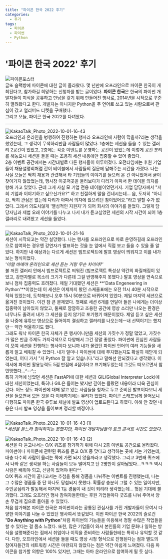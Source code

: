 ```yaml
---
title: "파이콘 한국 2022 후기"
categories:
  - 후기
tags:
  - 파이콘 
  - 파이썬
  - Python
---
```

     
# '파이콘 한국 2022' 후기 
    
![파이콘포스터](https://user-images.githubusercontent.com/104043279/193411316-fcbe9dd5-e54a-465c-b1f5-5840664494fe.jpg)        
글또 슬랙방에 파이콘에 대한 글이 올라왔다. 몇 년만에 오프라인으로 파이콘 한국이 개최된다고, 참가하길 희망하는 신청자를 받는 글이었다. **파이콘 한국**은 한국의 파이썬 개발자들이 지식을 공유하고 만남을 갖기 위해 만들어진 행사로, 2014년을 시작으로 꾸준히 열려왔다고 한다. 개발자는 아니지만 Python을 주 언어로 쓰고 있는 사람으로써 관심이 갔고 얼리버드 티켓을 구매했다.      
그리고 오늘, 파이콘 한국 2022를 다녀왔다.     
     
---
    
![KakaoTalk_Photo_2022-10-01-16-43](https://user-images.githubusercontent.com/104043279/193411400-2b46f537-c897-4c86-946e-a2baca8f674e.jpg)         
오프라인과 온라인을 병행하여 진행하는 행사라 오프라인에 사람이 많을까?라는 생각을 했었는데, 그 생각이 무색하리만큼 사람들이 많았다. 1층에는 세션을 들을 수 있는 갤러리 2공간이 있었고, 2층에는 각종 이벤트를 운영하는 공간이 있었는데 이렇게 공간 분리를 해놓으니 세션을 들을 때는 조용히 세션 내용에만 집중할 수 있어 좋았다.     
2층 이벤트 공간에서는 시간대별로 다른 행사들이 이루어졌다. 오전타임에는 후원 기업들이 채용설명회처럼 간이 테이블에서 사람들의 질문에 답해주는 시간을 가졌다. 나는 사실 오늘은 딱히 채용과 관련해서 타 기업들의 이야기를 들으러 온 건 아니었어서 굳이 찾아가지 않았었는데, 행사장 이곳저곳을 둘러보다가 다리가 아파서 한 테이블 의자를 향해 가고 있었다. 근데 그게 사실 모 기업 전용 테이블이었던거지. 기업 담당자께서 "저희 기업과 이야기하고 싶으신가요?" 하고 친절하게 말을 건네시는데... 음, 도저히 "아니요, 딱히 관심은 없는데 다리가 아파서 의자에 앉으려던 참이었어요."라고 말할 수가 없었다. 그래서 의도치않게 '열성적인 지원자'가 되어 회사의 이야기를 들었다. 그렇게 담당자님과 제법 오래 이야기를 나누고 나서 내가 듣고싶었던 세션의 시작 시간이 되어 1층 갤러리로 내려왔고 세션을 들었다.    
     
---
     
![KakaoTalk_Photo_2022-10-01-21-16](https://user-images.githubusercontent.com/104043279/193411420-a6a397c0-453e-48c0-b4db-e9ff88ad5d5e.jpg)      
세션이 시작되고는 약간 실망했다. 나는 행사를 오프라인으로 따로 운영하길래 오프라인으로 참여하는 경우엔 강연자가 발표하는 것을 눈 앞에서 직접 보고 들을 수 있을 줄 알았다. 하지만 내 예상과는 다르게 세션은 빔프로젝트에 발표 영상이 띄워지고 이를 내가 보는 형식이었다.    
*'이럴 바에야 온라인으로 세션 듣는 거랑 무슨 차이야?'*   
불 꺼진 갤러리 안에서 빔프로젝트로 띄워진 (빔프로젝트 특성상 약간의 화질깨짐이 있었고, 강연자별로 목소리 크기가 다른데 그걸 반영해주지 못했다.) 발표 영상을 연속으로 보니 점차 집중력도 흐려졌다. 제일 기대했던 세션은 **'Data Engeneering in Python'**이었는데 이 세션은 어제까지 봤던 스케줄표에는 오전 11시 40분 시작으로 적혀 있었는데, 도착해보니 오후 15시 50분으로 바뀌어져 있었다. 제일 마지막 세션으로 옮겨진 것이었다. 이건 참 큰 문제였다. 첫째로 세션 6개를 연달아 들은 나에게는 더이상 집중력이 남아있지 않았고, 둘째로 깜깜하고 조용한 공간에 영상 소리만 나오는 환경은 너무나도 졸려서 내가 그 세션을 듣지 않기로 포기했기 때문이었다. 제일 듣고 싶은 세션을 나중에 유튜브 영상으로 들어야지 결심하고 갤러리를 나오는데ㅡ내 선택이기는 했지만ㅡ 약간 억울하기도 했다.   
그래도 워낙 파이콘 한국 자체가 큰 행사이니만큼 세션의 가짓수가 정말 많았고, 가짓수가 많은 만큼 주제도 가지각색으로 다양해서 그건 정말 좋았다. 파이썬에 진심인 사람들이 모여 세션을 진행하는 행사이다 보니까 내가 몰랐던 파이썬 언어의 여러 기능들을 새롭게 알고 배워갈 수 있었다. 내가 얼마나 파이썬에 대해 무지했는지도 확실히 깨닫게 되었는데, 어디 가서 "저 Python 잘 알고 있습니다."라고 말해선 안되겠다고 생각했다. 이력서에 파이썬 활용능력도 5점 만점에 4점이라고 표기해두었는데 그것도 떠오르면서 참 민망했다...^--^;;   
특히 기억에 남았던 세션은 FastAPI에 대한 세션과 GIL(Global Interpreter Lock)에 대한 세션이었는데, 특히나 GIL은 들어는 봤지만 깊이는 몰랐던 내용이라 더욱 관심이 갔다. 어느 정도 파이썬에 대해 알고 있는 사람들을 청자로 두고 준비된 발표이다보니 세션을 들으면서 모든 것을 다 이해하기에는 무리가 있었다. 파이콘 스태프님께 물어보니 다행히도 파이콘 한국 유튜브 채널에 발표 영상이 업로드된다고 하였다. 이해 안 갔던 내용은 다시 발표 영상을 들어보며 정리할 예정이다.    
     
---

![KakaoTalk_Photo_2022-10-01-16-43 (1)](https://user-images.githubusercontent.com/104043279/193411439-45dd58d0-857a-4f95-9b7b-bdf1dde0b68e.jpg)   
**세션을 듣느라 참여하지는 못했지만, 파이썬 개발자님들의 토크 콘서트 시간도 있었다.*   
      
![KakaoTalk_Photo_2022-10-01-16-43 (2)](https://user-images.githubusercontent.com/104043279/193411457-4ba84f1b-b6ef-4b3e-8cd0-1118fb95c7b6.jpg)       
세션을 다 듣고나서는 O/X 퀴즈를 참가하기 위해 다시 2층 이벤트 공간으로 올라왔다. 파이썬이나 파이콘에 관련된 퀴즈를 듣고 O/X 중 맞다고 생각하는 곳에 서는 거였는데, 대충 다수의 사람이 몰리는 쪽에 가면 되지 않을까라고 생각했다. 그리고 3번째 퀴즈에서 나와 같은 생각을 하는 사람들이 모두 떨어지고 단 2명만이 살아남았다...ㅋㅋㅋ 역시 사람은 배워야 되고, 신념이 있어야 된다^^.   
O/X 퀴즈 시간이 끝나고서는 추첨을 통해 경품을 나눠주는 이벤트를 진행했는데, 나는 그 수많은 경품들 중 단 하나도 당첨되지 못했다. 확률상 충분히 그럴 수 있는 일이지만, 주인공심리가 발동해서 마지막 1등 경품이 내 것이 되리라 생각했는데... 헛된 기대에 불과했다. 그래도 오프라인 행사 참여자들한테는 후원 기업들마다 굿즈를 나눠 주어서 양손 무겁게 집으로 돌아올 수 있었다.   
처음 참가해본 파이콘 한국은 파이썬이라는 공통된 관심사를 가진 개발자들이 모여서 다양한 이야기를 나눌 수 있었던 행사여서 뜻깊었다. 이번 파이콘 한국 2022의 슬로건 "**Do Anything with Python**"처럼 파이썬의 기능들을 이용해서 정말 수많은 작업들을 할 수 있다는 걸 몸소 느꼈다. 또한, 많은 기업들이 와서 본인들의 기업 문화나 일하는 방식을 설명해준다는 점에서 취업이나 이직을 준비하는 사람들한테는 특히나 유익할 것 같다. 다만, 오프라인에서 세션을 들을 때도 영상 시청 형식으로 진행된다는 점과 별도의 참여자들간의 네트워킹 시간은 마련되지 않았다는 점은 약간 아쉽게 느껴졌다. 다음 파이콘을 참가할 의향은 100% 있지만, 그때는 아마 온라인으로 참여하게 될 듯 싶다.   